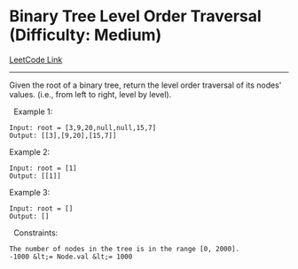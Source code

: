 # Binary Tree Level Order Traversal (Difficulty: Medium)

[LeetCode Link](https://leetcode.com/problems/binary-tree-level-order-traversal/)

---

Given the root of a binary tree, return the level order traversal of its nodes&#39; values. (i.e., from left to right, level by level).

&nbsp;
Example 1:

```
Input: root = [3,9,20,null,null,15,7]
Output: [[3],[9,20],[15,7]]
```

Example 2:

```
Input: root = [1]
Output: [[1]]
```

Example 3:

```
Input: root = []
Output: []
```

&nbsp;
Constraints:


	The number of nodes in the tree is in the range [0, 2000].
	-1000 &lt;= Node.val &lt;= 1000



